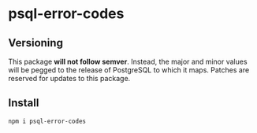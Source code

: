# psql-error-codes

## Versioning

This package **will not follow semver**. Instead, the major and minor values will be pegged to the release of PostgreSQL to which it maps. Patches are reserved for updates to this package. 

## Install

```sh
npm i psql-error-codes
```
